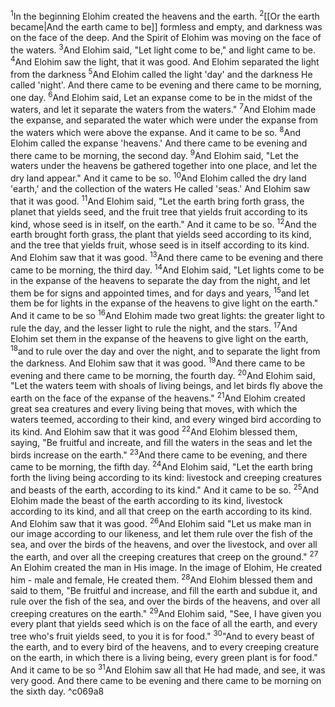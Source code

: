 <sup>1</sup>In the beginning Elohim created the heavens and the earth. 
<sup>2</sup>[[Or the earth became|And the earth came to be]] formless and empty, and darkness was on the face of the deep. And the Spirit of Elohim was moving on the face of the waters.
<sup>3</sup>And Elohim said, "Let light come to be," and light came to be.
<sup>4</sup>And Elohim saw the light, that it was good. And Elohim separated the light from the darkness
<sup>5</sup>And Elohim called the light 'day' and the darkness He called 'night'. And there came to be evening and there came to be morning, one day.
<sup>6</sup>And Elohim said, Let an expanse come to be in the midst of the waters, and let it separate the waters from the waters."
<sup>7</sup>And Elohim made the expanse, and separated the water which were under the expanse from the waters which were above the expanse. And it came to be so.
<sup>8</sup>And Elohim called the expanse 'heavens.' And there came to be evening and there came to be morning, the second day.
<sup>9</sup>And Elohim said, "Let the waters under the heavens be gathered together into one place, and let the dry land appear." And it came to be so.
<sup>10</sup>And Elohim called the dry land 'earth,' and the collection of the waters He called 'seas.' And Elohim saw that it was good.
<sup>11</sup>And Elohim said, "Let the earth bring forth grass, the planet that yields seed, and the fruit tree that yields fruit according to its kind, whose seed is in itself, on the earth." And it came to be so.
<sup>12</sup>And the earth brought forth grass, the plant that yields seed according to its kind, and the tree that yields fruit, whose seed is in itself according to its kind. And Elohim saw that it was good.
<sup>13</sup>And there came to be evening and there came to be morning, the third day.
<sup>14</sup>And Elohim said, "Let lights come to be in the expanse of the heavens to separate the day from the night, and let them be for signs and appointed times, and for days and years,
<sup>15</sup>and let them be for lights in the expanse of the heavens to give light on the earth." And it came to be so
<sup>16</sup>And Elohim made two great lights: the greater light to rule the day, and the lesser light to rule the night, and the stars.
<sup>17</sup>And Elohim set them in the expanse of the heavens to give light on the earth,
<sup>18</sup>and to rule over the day and over the night, and to separate the light from the darkness. And Elohim saw that it was good.
<sup>19</sup>And there came to be evening and there came to be morning, the fourth day.
<sup>20</sup>And Elohim said, "Let the waters teem with shoals of living beings, and let birds fly above the earth on the face of the expanse of the heavens."
<sup>21</sup>And Elohim created great sea creatures and every living being that moves, with which the waters teemed, according to their kind, and every winged bird according to its kind. And Elohim saw that it was good
<sup>22</sup>And Elohim blessed them, saying, "Be fruitful and increate, and fill the waters in the seas and let the birds increase on the earth."
<sup>23</sup>And there came to be evening, and there came to be morning, the fifth day.
<sup>24</sup>And Elohim said, "Let the earth bring forth the living being according to its kind: livestock and creeping creatures and beasts of the earth, according to its kind." And it came to be so.
<sup>25</sup>And Elohim made the beast of the earth according to its kind, livestock according to its kind, and all that creep on the earth according to its kind. And Elohim saw that it was good.
<sup>26</sup>And Elohim said "Let us make man in our image according to our likeness, and let them rule over the fish of the sea, and over the birds of the heavens, and over the livestock, and over all the earth, and over all the creeping creatures that creep on the ground."
<sup>27</sup> An Elohim created the man in His image. In the image of Elohim, He created him - male and female, He created them.
<sup>28</sup>And Elohim blessed them and said to them, "Be fruitful and increase, and fill the earth and subdue it, and rule over the fish of the sea, and over the birds of the heavens, and over all creeping creatures on the earth."
<sup>29</sup>And Elohim said, "See, I have given you every plant that yields seed which is on the face of all the earth, and every tree who's fruit yields seed, to you it is for food."
<sup>30</sup>"And to every beast of the earth, and to every bird of the heavens, and to every creeping creature on the earth, in which there is a living being, every green plant is for food." And it came to be so
<sup>31</sup>And Elohim saw all that He had made, and see, it was very good. And there came to be evening and there came to be morning on the sixth day. ^c069a8
